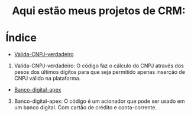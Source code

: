 <h1 align="center"> Aqui estão meus projetos de CRM: </h1>

# Índice 

* [Valida-CNPJ-verdadeiro](#Valida-CNPJ-verdadeiro)
1. Valida-CNPJ-verdadeiro: O código faz o cálculo do CNPJ através dos pesos dos últimos dígitos para que seja permitido apenas inserção de CNPJ válido na plataforma.

* [Banco-digital-apex](#Banco-digital-apex)
3. Banco-digital-apex: O código é um acionador que pode ser usado em um banco digital. Com cartão de crédito e conta-corrente.

